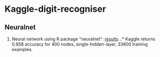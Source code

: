 # Kaggle-digit-recogniser

## Neuralnet
1. Neural network using R package "neuralnet": [results](http://htmlpreview.github.com/?https://github.com/dinoleekl/Kaggle-digit-recogniser/blob/master/simplePrediction.html)
..* Kaggle returns 0.958 accuracy for 400 nodes, single-hidden-layer, 33600 training examples.
